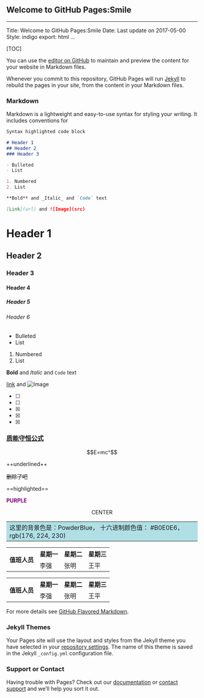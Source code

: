 ## Welcome to GitHub Pages:Smile

---
Title: Welcome to GitHub Pages:Smile
Date: Last update on 2017-05-00
Style: indigo
export: html
...

[TOC]

You can use the [editor on GitHub](https://github.com/ziluoxingjun/ziluoxingjun.github.io/edit/master/index.md) to maintain and preview the content for your website in Markdown files.

Whenever you commit to this repository, GitHub Pages will run [Jekyll](https://jekyllrb.com/) to rebuild the pages in your site, from the content in your Markdown files.

### Markdown

Markdown is a lightweight and easy-to-use syntax for styling your writing. It includes conventions for

```markdown
Syntax highlighted code block

# Header 1
## Header 2
### Header 3

- Bulleted
- List

1. Numbered
2. List

**Bold** and _Italic_ and `Code` text

[Link](url) and ![Image](src)
```
# Header 1
## Header 2
### Header 3
#### Header 4
##### Header 5
###### Header 6

- Bulleted
- List
1. Numbered
2. List

**Bold** and _Italic_ and `Code` text

[link](url) and ![Image](src)

- [ ]
- [ ]
- [x]
- [x]
- [x]

### [质能守恒公式][1]
$$E=mc^$$

++underlined++

~~删除了吧~~

==highlighted==

<font color="purple">**PURPLE**</font>

<center> CENTER </center>

<table><tr><td bgcolor=PowderBlue>这里的背景色是：PowderBlue， 十六进制颜色值： #B0E0E6，rgb(176, 224, 230)</td></tr></table>

<table>
        <tr>
            <th rowspan="2">值班人员</th>
            <th>星期一</th>
            <th>星期二</th>
            <th>星期三</th>
        </tr>
        <tr>
            <td>李强</td>
            <td>张明</td>
            <td>王平</td>
        </tr>
    </table>


<table>
    <tr>
        <th rowspan="2">值班人员</th>
        <th>星期一</th>
        <th>星期二</th>
        <th>星期三</th>
    </tr>
    <tr>
        <td>李强</td>
        <td>张明</td>
        <td>王平</td>
    </tr>
</table>

For more details see [GitHub Flavored Markdown](https://guides.github.com/features/mastering-markdown/).

### Jekyll Themes

Your Pages site will use the layout and styles from the Jekyll theme you have selected in your [repository settings](https://github.com/ziluoxingjun/ziluoxingjun.github.io/settings). The name of this theme is saved in the Jekyll `_config.yml` configuration file.

### Support or Contact

Having trouble with Pages? Check out our [documentation](https://help.github.com/categories/github-pages-basics/) or [contact support](https://github.com/contact) and we’ll help you sort it out.

[1]: http://weibo.com
